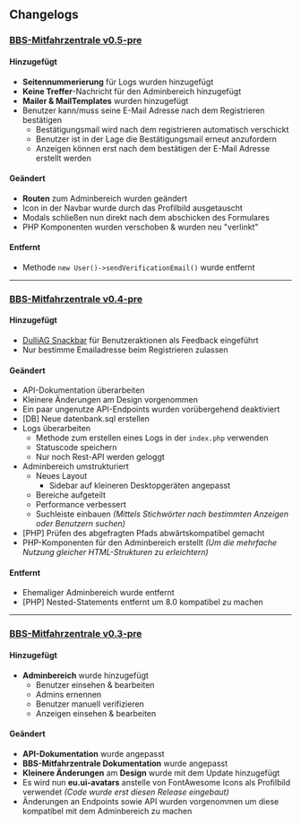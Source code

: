 ## Changelogs

### [BBS-Mitfahrzentrale v0.5-pre](https://github.com/tklein1801/BBS-Mitfahrzentrale/releases/tag/v0.5-pre)

#### Hinzugefügt

- **Seitennummerierung** für Logs wurden hinzugefügt
- **Keine Treffer**-Nachricht für den Adminbereich hinzugefügt
- **Mailer & MailTemplates** wurden hinzugefügt
- Benutzer kann/muss seine E-Mail Adresse nach dem Registrieren bestätigen
  - Bestätigungsmail wird nach dem registrieren automatisch verschickt
  - Benutzer ist in der Lage die Bestätigungsmail erneut anzufordern
  - Anzeigen können erst nach dem bestätigen der E-Mail Adresse erstellt werden

#### Geändert

- **Routen** zum Adminbereich wurden geändert
- Icon in der Navbar wurde durch das Profilbild ausgetauscht
- Modals schließen nun direkt nach dem abschicken des Formulares
- PHP Komponenten wurden verschoben & wurden neu "verlinkt"

#### Entfernt

- Methode `new User()->sendVerificationEmail()` wurde entfernt

---

### [BBS-Mitfahrzentrale v0.4-pre](https://github.com/tklein1801/BBS-Mitfahrzentrale/releases/tag/v0.4-pre)

#### Hinzugefügt

- [DulliAG Snackbar](https://github.com/DulliAG/Snackbar) für Benutzeraktionen als Feedback eingeführt
- Nur bestimme Emailadresse beim Registrieren zulassen

#### Geändert

- API-Dokumentation überarbeiten
- Kleinere Änderungen am Design vorgenommen
- Ein paar ungenutze API-Endpoints wurden vorübergehend deaktiviert
- [DB] Neue datenbank.sql erstellen
- Logs überarbeiten
  - Methode zum erstellen eines Logs in der `index.php` verwenden
  - Statuscode speichern
  - Nur noch Rest-API werden geloggt
- Adminbereich umstrukturiert
  - Neues Layout
    - Sidebar auf kleineren Desktopgeräten angepasst
  - Bereiche aufgeteilt
  - Performance verbessert
  - Suchleiste einbauen _(Mittels Stichwörter nach bestimmten Anzeigen oder Benutzern suchen)_
- [PHP] Prüfen des abgefragten Pfads abwärtskompatibel gemacht
- PHP-Komponenten für den Adminbereich erstellt _(Um die mehrfache Nutzung gleicher HTML-Strukturen zu erleichtern)_

#### Entfernt

- Ehemaliger Adminbereich wurde entfernt
- [PHP] Nested-Statements entfernt um 8.0 kompatibel zu machen

---

### [BBS-Mitfahrzentrale v0.3-pre](https://github.com/tklein1801/BBS-Mitfahrzentrale/releases/tag/v0.3-pre)

#### Hinzugefügt

- **Adminbereich** wurde hinzugefügt
  - Benutzer einsehen & bearbeiten
  - Admins ernennen
  - Benutzer manuell verifizieren
  - Anzeigen einsehen & bearbeiten

#### Geändert

- **API-Dokumentation** wurde angepasst
- **BBS-Mitfahrzentrale Dokumentation** wurde angepasst
- **Kleinere Änderungen** am **Design** wurde mit dem Update hinzugefügt
- Es wird nun **eu.ui-avatars** anstelle von FontAwesome Icons als Profilbild verwendet
  _(Code wurde erst diesen Release eingebaut)_
- Änderungen an Endpoints sowie API wurden vorgenommen um diese kompatibel mit dem Adminbereich zu machen
